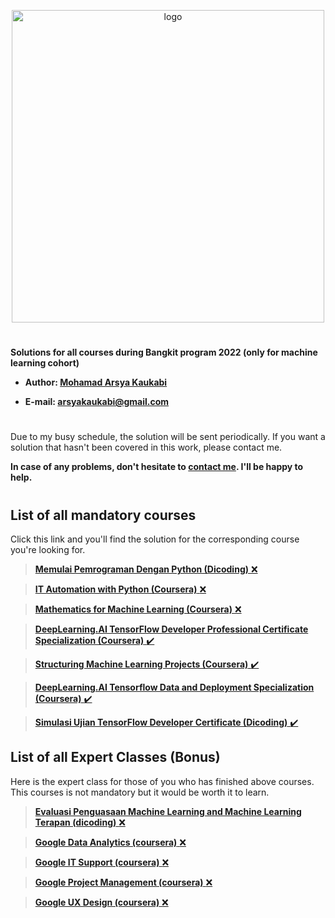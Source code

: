 <p align="center">
  <img width="500" alt="logo" src="https://www.dicoding.com/img/bangkit/logo.svg"/>
</p>

#

**Solutions for all courses during Bangkit program 2022 (only for machine learning cohort)** 

- **Author: [Mohamad Arsya Kaukabi][1]**

- **E-mail: arsyakaukabi@gmail.com**


#
Due to my busy schedule, the solution will be sent periodically. If you want a solution that hasn't been covered in this work, please contact me.

**In case of any problems, don't hesitate to [contact me][1]. I'll be happy to help.**

[1]:https://www.instagram.com/arsyakaukabi/
[2]:https://grow.google/intl/id_id/bangkit/

#
## List of all mandatory courses ##

Click this link and you'll find the solution for the corresponding course you're looking for.

> [**Memulai Pemrograman Dengan Python (Dicoding)** :x:][3]

> [**IT Automation with Python (Coursera)** :x:][4]

> [**Mathematics for Machine Learning (Coursera)** :x:][5]

> [**DeepLearning.AI TensorFlow Developer Professional Certificate Specialization (Coursera)** :heavy_check_mark:][6]

> [**Structuring Machine Learning Projects (Coursera)** :heavy_check_mark:][7]

> [**DeepLearning.AI Tensorflow Data and Deployment Specialization (Coursera)** :heavy_check_mark:][8]

> [**Simulasi Ujian TensorFlow Developer Certificate (Dicoding)** :heavy_check_mark:][9] 

[3]:Mandatory%20Courses/Memulai%20Pemrograman%20Dengan%20Python
[4]:Mandatory%20Courses/IT%20Automation%20with%20Python
[5]:Mandatory%20Courses/Mathematics%20for%20Machine%20Learning
[6]:Mandatory%20Courses/DeepLearning.AI%20TensorFlow%20Developer%20Professional%20Certificate%20Specialization/
[7]:Mandatory%20Courses/Structuring%20Machine%20Learning%20Projects
[8]:Mandatory%20Courses/DeepLearning.AI%20Tensorflow%20Data%20and%20Deployment%20Specialization
[9]:Mandatory%20Courses/Simulasi%20Ujian%20TensorFlow%20Developer%20Certificate/


## List of all Expert Classes (Bonus) ##

Here is the expert class for those of you who has finished above courses. This courses is not mandatory but it would be worth it to learn.

> [**Evaluasi Penguasaan Machine Learning and Machine Learning Terapan (dicoding)** :x:][10]

> [**Google Data Analytics (coursera)** :x:][11]

> [**Google IT Support (coursera)** :x:][12]

> [**Google Project Management (coursera)** :x:][13]

> [**Google UX Design (coursera)** :x:][14]

[10]:Expert%20Class/Evaluasi%20Penguasaan%20Machine%20Learning%20and%20Machine%20Learning%20Terapan
[11]:Expert%20Class/Google%20Data%20Analytics
[12]:Expert%20Class/Google%20IT%20Support
[13]:Expert%20Class/Google%20Project%20Management
[14]:Expert%20Class/Google%20UX%20Design





